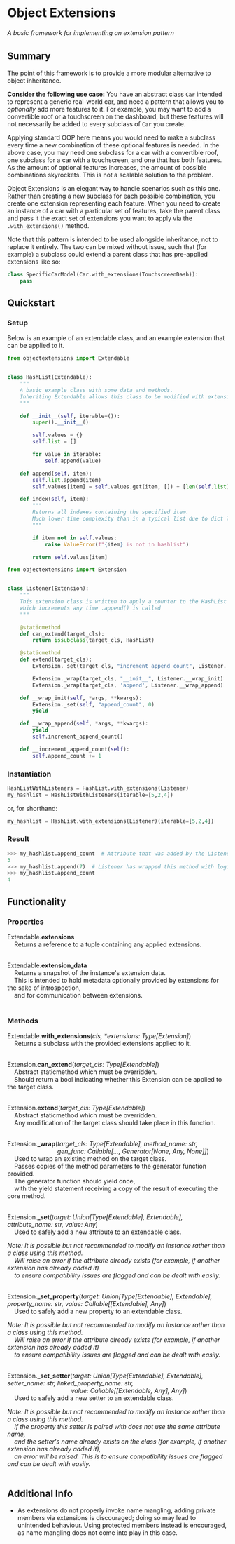 # Object Extensions

###### A basic framework for implementing an extension pattern

## Summary

The point of this framework is to provide a more modular alternative to object inheritance.

**Consider the following use case:** You have an abstract class `Car` intended to represent a generic real-world car, and need a pattern that allows you to *optionally* add more features to it.
For example, you may want to add a convertible roof or a touchscreen on the dashboard, but these features will not necessarily be added to every subclass of `Car` you create.

Applying standard OOP here means you would need to make a subclass every time a new combination of these optional features is needed.
In the above case, you may need one subclass for a car with a convertible roof, one subclass for a car with a touchscreen, and one that has both features. As the amount of optional features increases,
the amount of possible combinations skyrockets. This is not a scalable solution to the problem.

Object Extensions is an elegant way to handle scenarios such as this one. Rather than creating a new subclass for each possible combination,
you create one extension representing each feature. When you need to create an instance of a car with a particular set of features,
take the parent class and pass it the exact set of extensions you want to apply via the `.with_extensions()` method.

Note that this pattern is intended to be used alongside inheritance, not to replace it entirely. The two can be mixed without issue, such that
(for example) a subclass could extend a parent class that has pre-applied extensions like so:
```python
class SpecificCarModel(Car.with_extensions(TouchscreenDash)):
    pass
```

## Quickstart

### Setup

Below is an example of an extendable class, and an example extension that can be applied to it.

```python
from objectextensions import Extendable


class HashList(Extendable):
    """
    A basic example class with some data and methods.
    Inheriting Extendable allows this class to be modified with extensions
    """

    def __init__(self, iterable=()):
        super().__init__()

        self.values = {}
        self.list = []

        for value in iterable:
            self.append(value)

    def append(self, item):
        self.list.append(item)
        self.values[item] = self.values.get(item, []) + [len(self.list) - 1]

    def index(self, item):
        """
        Returns all indexes containing the specified item.
        Much lower time complexity than in a typical list due to dict lookup usage
        """

        if item not in self.values:
            raise ValueError(f"{item} is not in hashlist")

        return self.values[item]
```
```python
from objectextensions import Extension


class Listener(Extension):
    """
    This extension class is written to apply a counter to the HashList class,
    which increments any time .append() is called
    """

    @staticmethod
    def can_extend(target_cls):
        return issubclass(target_cls, HashList)

    @staticmethod
    def extend(target_cls):
        Extension._set(target_cls, "increment_append_count", Listener.__increment_append_count)

        Extension._wrap(target_cls, "__init__", Listener.__wrap_init)
        Extension._wrap(target_cls, 'append', Listener.__wrap_append)

    def __wrap_init(self, *args, **kwargs):
        Extension._set(self, "append_count", 0)
        yield

    def __wrap_append(self, *args, **kwargs):
        yield
        self.increment_append_count()

    def __increment_append_count(self):
        self.append_count += 1
```

### Instantiation
```python
HashListWithListeners = HashList.with_extensions(Listener)
my_hashlist = HashListWithListeners(iterable=[5,2,4])
```
or, for shorthand:
```python
my_hashlist = HashList.with_extensions(Listener)(iterable=[5,2,4])
```

### Result
```python
>>> my_hashlist.append_count  # Attribute that was added by the Listener extension
3
>>> my_hashlist.append(7)  # Listener has wrapped this method with logic which increments `.append_count`
>>> my_hashlist.append_count
4
```

## Functionality

### Properties

Extendable.**extensions**  
&nbsp;&nbsp;&nbsp;&nbsp;Returns a reference to a tuple containing any applied extensions.  
&nbsp;

Extendable.**extension_data**  
&nbsp;&nbsp;&nbsp;&nbsp;Returns a snapshot of the instance's extension data.  
&nbsp;&nbsp;&nbsp;&nbsp;This is intended to hold metadata optionally provided by extensions for the sake of introspection,  
&nbsp;&nbsp;&nbsp;&nbsp;and for communication between extensions.  
&nbsp;

### Methods

Extendable.**with_extensions**(*cls, \*extensions: Type[Extension]*)  
&nbsp;&nbsp;&nbsp;&nbsp;Returns a subclass with the provided extensions applied to it.  
&nbsp;

Extension.**can_extend**(*target_cls: Type[Extendable]*)  
&nbsp;&nbsp;&nbsp;&nbsp;Abstract staticmethod which must be overridden.  
&nbsp;&nbsp;&nbsp;&nbsp;Should return a bool indicating whether this Extension can be applied to the target class.  
&nbsp;

Extension.**extend**(*target_cls: Type[Extendable]*)  
&nbsp;&nbsp;&nbsp;&nbsp;Abstract staticmethod which must be overridden.  
&nbsp;&nbsp;&nbsp;&nbsp;Any modification of the target class should take place in this function.  
&nbsp;

Extension.**\_wrap**(*target_cls: Type[Extendable], method_name: str,*  
&nbsp;&nbsp;&nbsp;&nbsp;&nbsp;&nbsp;&nbsp;&nbsp;&nbsp;&nbsp;&nbsp;&nbsp;&nbsp;&nbsp;&nbsp;&nbsp;&nbsp;&nbsp;&nbsp;&nbsp;&nbsp;&nbsp;&nbsp;&nbsp;&nbsp;&nbsp;&nbsp;&nbsp;&nbsp;*gen_func: Callable[..., Generator[None, Any, None]]*)  
&nbsp;&nbsp;&nbsp;&nbsp;Used to wrap an existing method on the target class.  
&nbsp;&nbsp;&nbsp;&nbsp;Passes copies of the method parameters to the generator function provided.  
&nbsp;&nbsp;&nbsp;&nbsp;The generator function should yield once,  
&nbsp;&nbsp;&nbsp;&nbsp;with the yield statement receiving a copy of the result of executing the core method.  
&nbsp;

Extension.**\_set**(*target: Union[Type[Extendable], Extendable], attribute_name: str, value: Any*)  
&nbsp;&nbsp;&nbsp;&nbsp;Used to safely add a new attribute to an extendable class.  

*Note: It is possible but not recommended to modify an instance rather than a class using this method.*  
&nbsp;&nbsp;&nbsp;&nbsp;*Will raise an error if the attribute already exists (for example, if another extension has already added it)*  
&nbsp;&nbsp;&nbsp;&nbsp;*to ensure compatibility issues are flagged and can be dealt with easily.*  
&nbsp;

Extension.**\_set_property**(*target: Union[Type[Extendable], Extendable], property_name: str, value: Callable[[Extendable], Any]*)  
&nbsp;&nbsp;&nbsp;&nbsp;Used to safely add a new property to an extendable class.  

*Note: It is possible but not recommended to modify an instance rather than a class using this method.*  
&nbsp;&nbsp;&nbsp;&nbsp;*Will raise an error if the attribute already exists (for example, if another extension has already added it)*  
&nbsp;&nbsp;&nbsp;&nbsp;*to ensure compatibility issues are flagged and can be dealt with easily.*  
&nbsp;

Extension.**\_set_setter**(*target: Union[Type[Extendable], Extendable], setter_name: str, linked_property_name: str,*  
&nbsp;&nbsp;&nbsp;&nbsp;&nbsp;&nbsp;&nbsp;&nbsp;&nbsp;&nbsp;&nbsp;&nbsp;&nbsp;&nbsp;&nbsp;&nbsp;&nbsp;&nbsp;&nbsp;&nbsp;&nbsp;&nbsp;&nbsp;&nbsp;&nbsp;&nbsp;&nbsp;&nbsp;&nbsp;&nbsp;&nbsp;&nbsp;&nbsp;&nbsp;&nbsp;&nbsp;&nbsp;*value: Callable[[Extendable, Any], Any]*)  
&nbsp;&nbsp;&nbsp;&nbsp;Used to safely add a new setter to an extendable class.  

*Note: It is possible but not recommended to modify an instance rather than a class using this method.*  
&nbsp;&nbsp;&nbsp;&nbsp;*If the property this setter is paired with does not use the same attribute name,*  
&nbsp;&nbsp;&nbsp;&nbsp;*and the setter's name already exists on the class (for example, if another extension has already added it),*  
&nbsp;&nbsp;&nbsp;&nbsp;*an error will be raised. This is to ensure compatibility issues are flagged and can be dealt with easily.*  
&nbsp;

## Additional Info

- As extensions do not properly invoke name mangling, adding private members via extensions is discouraged; doing so may lead to unintended behaviour.
Using protected members instead is encouraged, as name mangling does not come into play in this case.
